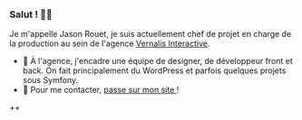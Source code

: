 ### Salut ! 👀👋

Je m'appelle Jason Rouet, je suis actuellement chef de projet en charge de la production au sein de l'agence [Vernalis Interactive](https://www.vernalis.fr).

- 🔭 À l'agence, j'encadre une équipe de designer, de développeur front et back. On fait principalement du WordPress et parfois quelques projets sous Symfony.
- 💬 Pour me contacter, [passe sur mon site ](https://www.jasonrouet.com) !

++

